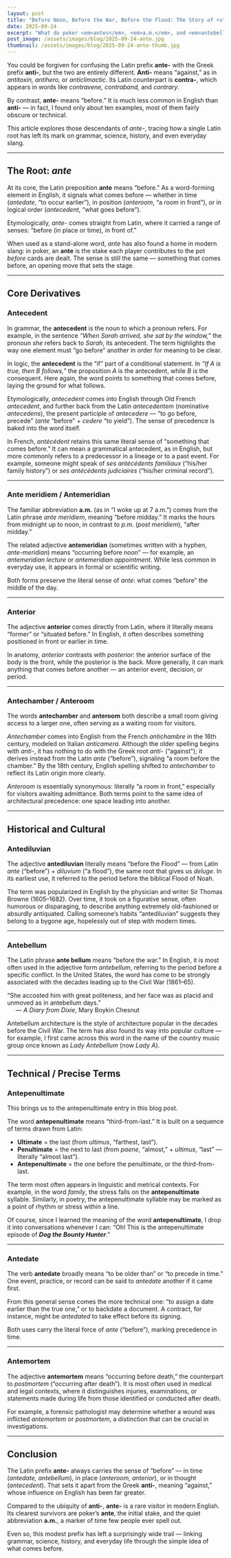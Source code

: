 ```yaml
---
layout: post
title: "Before Noon, Before the War, Before the Flood: The Story of <strong>Ante</strong>"
date: 2025-09-24
excerpt: "What do poker <em>antes</em>, <em>a.m.</em>, and <em>antebellum</em> mansions have in common? They all come from the Latin <strong>ante</strong>, meaning “before.” This post explores the surprising places the prefix still turns up."
post_image: /assets/images/blog/2025-09-24-ante.jpg
thumbnail: /assets/images/blog/2025-09-24-ante-thumb.jpg
---
```


You could be forgiven for confusing the Latin prefix **ante-** with the Greek prefix **anti-**, but the two are entirely different. **Anti-** means “against,” as in *antitoxin, antihero,* or *anticlimactic*. Its Latin counterpart is **contra-**, which appears in words like *contravene, contraband,* and *contrary*.

By contrast, **ante-** means “before.” It is much less common in English than **anti-** — in fact, I found only about ten examples, most of them fairly obscure or technical.

This article explores those descendants of *ante-*, tracing how a single Latin root has left its mark on grammar, science, history, and even everyday slang.

---

## The Root: *ante*

At its core, the Latin preposition **ante** means “before.” As a word-forming element in English, it signals what comes before — whether in time (*antedate*, “to occur earlier”), in position (*anteroom*, “a room in front”), or in logical order (*antecedent*, “what goes before”).

Etymologically, *ante-* comes straight from Latin, where it carried a range of senses: “before (in place or time), in front of.”

When used as a stand-alone word, *ante* has also found a home in modern slang: in poker, an **ante** is the stake each player contributes to the pot *before* cards are dealt. The sense is still the same — something that comes before, an opening move that sets the stage.

---

## Core Derivatives

### Antecedent

In grammar, the **antecedent** is the noun to which a pronoun refers. For example, in the sentence *“When Sarah arrived, she sat by the window,”* the pronoun *she* refers back to *Sarah*, its antecedent. The term highlights the way one element must “go before” another in order for meaning to be clear.

In logic, the **antecedent** is the “if” part of a conditional statement. In *“If A is true, then B follows,”* the proposition *A* is the antecedent, while *B* is the consequent. Here again, the word points to something that comes before, laying the ground for what follows.

Etymologically, *antecedent* comes into English through Old French *antecedent*, and further back from the Latin *antecedentem* (nominative *antecedens*), the present participle of *antecedere* — “to go before, precede” (*ante* “before” + *cedere* “to yield”). The sense of precedence is baked into the word itself.

In French, *antécédent* retains this same literal sense of “something that comes before.” It can mean a grammatical antecedent, as in English, but more commonly refers to a predecessor in a lineage or to a past event. For example, someone might speak of *ses antécédents familiaux* (“his/her family history”) or *ses antécédents judiciaires* (“his/her criminal record”).

---

### Ante meridiem / Antemeridian

The familiar abbreviation **a.m.** (as in “I woke up at 7 a.m.”) comes from the Latin phrase *ante meridiem*, meaning “before midday.” It marks the hours from midnight up to noon, in contrast to *p.m.* (*post meridiem*), “after midday.”

The related adjective **antemeridian** (sometimes written with a hyphen, *ante-meridian*) means “occurring before noon” — for example, an *antemeridian lecture* or *antemeridian appointment*. While less common in everyday use, it appears in formal or scientific writing.

Both forms preserve the literal sense of *ante*: what comes “before” the middle of the day.

---

### Anterior

The adjective **anterior** comes directly from Latin, where it literally means “former” or “situated before.” In English, it often describes something positioned in front or earlier in time.

In anatomy, *anterior* contrasts with *posterior*: the anterior surface of the body is the front, while the posterior is the back. More generally, it can mark anything that comes before another — an anterior event, decision, or period.

---

### Antechamber / Anteroom

The words **antechamber** and **anteroom** both describe a small room giving access to a larger one, often serving as a waiting room for visitors.

*Antechamber* comes into English from the French *antichambre* in the 16th century, modeled on Italian *anticamera*. Although the older spelling begins with *anti-*, it has nothing to do with the Greek root *anti-* (“against”); it derives instead from the Latin *ante* (“before”), signaling “a room before the chamber.” By the 18th century, English spelling shifted to *antechamber* to reflect its Latin origin more clearly.

*Anteroom* is essentially synonymous: literally “a room in front,” especially for visitors awaiting admittance. Both terms point to the same idea of architectural precedence: one space leading into another.

---

## Historical and Cultural

### Antediluvian

The adjective **antediluvian** literally means “before the Flood” — from Latin *ante* (“before”) + *diluvium* (“a flood”), the same root that gives us *deluge*. In its earliest use, it referred to the period before the biblical Flood of Noah.

The term was popularized in English by the physician and writer Sir Thomas Browne (1605–1682). Over time, it took on a figurative sense, often humorous or disparaging, to describe anything extremely old-fashioned or absurdly antiquated. Calling someone’s habits “antediluvian” suggests they belong to a bygone age, hopelessly out of step with modern times.

---

### Antebellum

The Latin phrase **ante bellum** means “before the war.” In English, it is most often used in the adjective form *antebellum*, referring to the period before a specific conflict. In the United States, the word has come to be strongly associated with the decades leading up to the Civil War (1861–65).

“She accosted him with great politeness, and her face was as placid and unmoved as in antebellum days.”  
&nbsp;&nbsp;&nbsp;&nbsp;&nbsp;— *A Diary from Dixie*, Mary Boykin Chesnut

Antebellum architecture is the style of architecture popular in the decades before the Civil War. The term has also found its way into popular culture — for example, I first came across this word in the name of the country music group once known as *Lady Antebellum* (now *Lady A*).

---

## Technical / Precise Terms

### Antepenultimate

This brings us to the antepenultimate entry in this blog post.

The word **antepenultimate** means “third-from-last.” It is built on a sequence of terms drawn from Latin:

* **Ultimate** = the last (from *ultimus*, “farthest, last”).
* **Penultimate** = the next to last (from *paene*, “almost,” + *ultimus*, “last” — literally “almost last”).
* **Antepenultimate** = the one before the penultimate, or the third-from-last.

The term most often appears in linguistic and metrical contexts. For example, in the word *family*, the stress falls on the **antepenultimate** syllable. Similarly, in poetry, the antepenultimate syllable may be marked as a point of rhythm or stress within a line.

Of course, since I learned the meaning of the word **antepenultimate**, I drop it into conversations whenever I can: “Oh! This is the antepenultimate episode of ***Dog the Bounty Hunter***.”

---

### **Antedate**

The verb **antedate** broadly means “to be older than” or “to precede in time.” One event, practice, or record can be said to *antedate* another if it came first.

From this general sense comes the more technical one: “to assign a date earlier than the true one,” or to backdate a document. A contract, for instance, might be *antedated* to take effect before its signing.

Both uses carry the literal force of *ante* (“before”), marking precedence in time.

---

### Antemortem

The adjective **antemortem** means “occurring before death,” the counterpart to *postmortem* (“occurring after death”). It is most often used in medical and legal contexts, where it distinguishes injuries, examinations, or statements made during life from those identified or conducted after death.

For example, a forensic pathologist may determine whether a wound was inflicted *antemortem* or *postmortem*, a distinction that can be crucial in investigations.

---

## Conclusion

The Latin prefix **ante-** always carries the sense of “before” — in time (*antedate, antebellum*), in place (*anteroom, anterior*), or in thought (*antecedent*). That sets it apart from the Greek **anti-**, meaning “against,” whose influence on English has been far greater.

Compared to the ubiquity of **anti-**, **ante-** is a rare visitor in modern English. Its clearest survivors are poker’s **ante**, the initial stake, and the quiet abbreviation **a.m.**, a marker of time few people ever spell out.

Even so, this modest prefix has left a surprisingly wide trail — linking grammar, science, history, and everyday life through the simple idea of what comes before.
